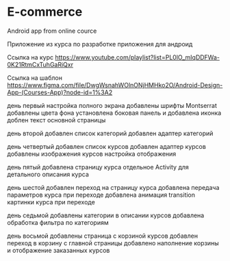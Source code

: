 # E-commerce
Android app from online cource

Приложение из курса по разработке приложения для андроид

Ссылка на курс
https://www.youtube.com/playlist?list=PL0lO_mIqDDFWa-0K21RtmCxTuhGaRiQxr

Ссылка на шаблон
https://www.figma.com/file/DwgWsnahWOlnONjHMHko2O/Android-Design-App-(Courses-App)?node-id=1%3A2


день первый
    настройка полного экрана
    добавлены шрифты Montserrat
    добавлены цвета фона
    установлена боковая панель и добавлена иконка
    доблен текст основной страницы

день второй
    добавлен список категорий
    добавлен адаптер категорий

день четвертый
    добавлен список курсов
    добавлен адаптер курсов
    добавлены изображения курсов
    настройка отображения

день пятый
    добавлена страницу курса
    отдельное Activity для детального описания курса

день шестой
    добавлен переход на страницу курса
    добавлена передача параметров курса при переходе
    добавлена анимация transition картинки курса при переходе

день седьмой
    добавлены категории в описании курсов
    добавлена обработка фильтра по категориям

день восьмой
    добавлены страница с корзиной курсов
    добавлен переход в корзину с главной страницы
    добавлено наполнение корзины и отображение заказанных курсов
